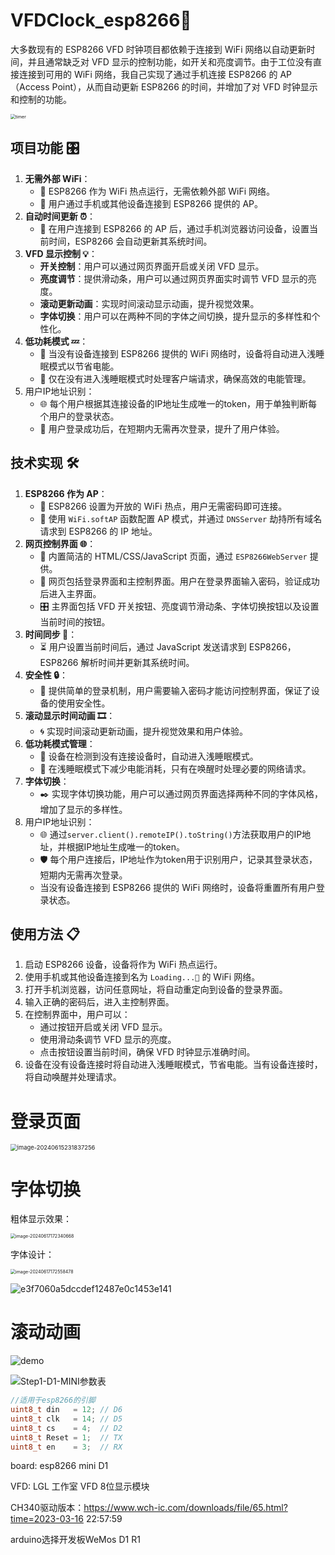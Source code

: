 # VFDClock_esp8266🚀

大多数现有的 ESP8266 VFD 时钟项目都依赖于连接到 WiFi 网络以自动更新时间，并且通常缺乏对 VFD 显示的控制功能，如开关和亮度调节。由于工位没有直接连接到可用的 WiFi 网络，我自己实现了通过手机连接 ESP8266 的 AP（Access Point），从而自动更新 ESP8266 的时间，并增加了对 VFD 时钟显示和控制的功能。

<img src="img/README_img/timer.gif" alt="timer" style="zoom: 50%;" />

## 项目功能 🎛️

1. **无需外部 WiFi**：
   - 📶 ESP8266 作为 WiFi 热点运行，无需依赖外部 WiFi 网络。
   - 📱 用户通过手机或其他设备连接到 ESP8266 提供的 AP。
2. **自动时间更新 ⏰**：
   - 🔄 在用户连接到 ESP8266 的 AP 后，通过手机浏览器访问设备，设置当前时间，ESP8266 会自动更新其系统时间。
3. **VFD 显示控制 💡**：
   - **开关控制**：用户可以通过网页界面开启或关闭 VFD 显示。
   - **亮度调节**：提供滑动条，用户可以通过网页界面实时调节 VFD 显示的亮度。
   - **滚动更新动画**：实现时间滚动显示动画，提升视觉效果。
   - **字体切换**：用户可以在两种不同的字体之间切换，提升显示的多样性和个性化。
4. **低功耗模式 💤**：
   - 🔋 当没有设备连接到 ESP8266 提供的 WiFi 网络时，设备将自动进入浅睡眠模式以节省电能。
   - 🔌 仅在没有进入浅睡眠模式时处理客户端请求，确保高效的电能管理。
5. 用户IP地址识别：
   - 🌐 每个用户根据其连接设备的IP地址生成唯一的token，用于单独判断每个用户的登录状态。
   - 🔑 用户登录成功后，在短期内无需再次登录，提升了用户体验。

## 技术实现 🛠️

1. **ESP8266 作为 AP**：
   - 📡 ESP8266 设置为开放的 WiFi 热点，用户无需密码即可连接。
   - 🔗 使用 `WiFi.softAP` 函数配置 AP 模式，并通过 `DNSServer` 劫持所有域名请求到 ESP8266 的 IP 地址。
2. **网页控制界面 🌐**：
   - 📄 内置简洁的 HTML/CSS/JavaScript 页面，通过 `ESP8266WebServer` 提供。
   - 🔐 网页包括登录界面和主控制界面。用户在登录界面输入密码，验证成功后进入主界面。
   - 🎛️ 主界面包括 VFD 开关按钮、亮度调节滑动条、字体切换按钮以及设置当前时间的按钮。
3. **时间同步 📅**：
   - ⏳ 用户设置当前时间后，通过 JavaScript 发送请求到 ESP8266，ESP8266 解析时间并更新其系统时间。
4. **安全性 🔒**：
   - 🔑 提供简单的登录机制，用户需要输入密码才能访问控制界面，保证了设备的使用安全性。
5. **滚动显示时间动画 🎞️**：
   - 🌀 实现时间滚动更新动画，提升视觉效果和用户体验。
6. **低功耗模式管理**：
   - 🌙 设备在检测到没有连接设备时，自动进入浅睡眠模式。
   - 🛌 在浅睡眠模式下减少电能消耗，只有在唤醒时处理必要的网络请求。
7. **字体切换**：
   - ✒️ 实现字体切换功能，用户可以通过网页界面选择两种不同的字体风格，增加了显示的多样性。
8. 用户IP地址识别：
   - 🌐 通过`server.client().remoteIP().toString()`方法获取用户的IP地址，并根据IP地址生成唯一的token。
   - 🛡️ 每个用户连接后，IP地址作为token用于识别用户，记录其登录状态，短期内无需再次登录。
   - 当没有设备连接到 ESP8266 提供的 WiFi 网络时，设备将重置所有用户登录状态。

## 使用方法 📋

1. 启动 ESP8266 设备，设备将作为 WiFi 热点运行。
2. 使用手机或其他设备连接到名为 `Loading...🚀` 的 WiFi 网络。
3. 打开手机浏览器，访问任意网址，将自动重定向到设备的登录界面。
4. 输入正确的密码后，进入主控制界面。
5. 在控制界面中，用户可以：
   - 通过按钮开启或关闭 VFD 显示。
   - 使用滑动条调节 VFD 显示的亮度。
   - 点击按钮设置当前时间，确保 VFD 时钟显示准确时间。
6. 设备在没有设备连接时将自动进入浅睡眠模式，节省电能。当有设备连接时，将自动唤醒并处理请求。

# 登录页面

<img src="img/README_img/image-20240615231837256.png" alt="image-20240615231837256" style="zoom:67%;" />

# 字体切换

粗体显示效果：

<img src="img/README_img/image-20240617172340668.png" alt="image-20240617172340668" style="zoom:50%;" />

字体设计：

<img src="img/README_img/image-20240617172558478.png" alt="image-20240617172558478" style="zoom:50%;" />

![e3f7060a5dccdef12487e0c1453e141](img/README/e3f7060a5dccdef12487e0c1453e141.jpg)

# 滚动动画

![demo](img/README/demo.gif)

![Step1-D1-MINI参数表](img/README/Step1-D1-MINI参数表.png)

```c
//适用于esp8266的引脚
uint8_t din   = 12; // D6
uint8_t clk   = 14; // D5
uint8_t cs    = 4;  // D2
uint8_t Reset = 1; 	// TX
uint8_t en    = 3;  // RX
```



board:	esp8266 mini D1

VFD:	LGL 工作室 VFD 8位显示模块

CH340驱动版本：https://www.wch-ic.com/downloads/file/65.html?time=2023-03-16 22:57:59

arduino选择开发板WeMos D1 R1

